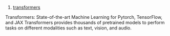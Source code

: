1) [transformers](https://github.com/huggingface/transformers)

Transformers: State-of-the-art Machine Learning for Pytorch, TensorFlow, and JAX
Transformers provides thousands of pretrained models to perform tasks on different modalities such as text, vision, and audio.